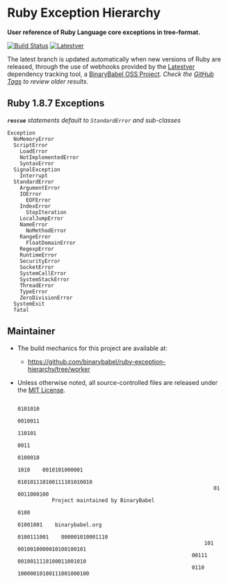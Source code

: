 # Ruby Exception Hierarchy

**User reference of Ruby Language core exceptions in tree-format.**

[![Build Status](https://travis-ci.org/binarybabel/ruby-exception-hierarchy.svg?branch=latest)](https://travis-ci.org/binarybabel/ruby-exception-hierarchy) [![Latestver](https://lv.binarybabel.org/catalog-api/ruby/latest.svg?v=1.8.7)](https://lv.binarybabel.org/catalog/ruby/latest)

The latest branch is updated automatically when new versions of Ruby are released, through the use of webhooks provided by the [Latestver](https://lv.binarybabel.org) dependency tracking tool, a [BinaryBabel OSS Project](https://github.com/binarybabel/latestver#readme). _Check the [GitHub Tags](https://github.com/binarybabel/ruby-exception-hierarchy/releases) to review older results._

## Ruby 1.8.7 Exceptions

_**`rescue`** statements default to `StandardError` and sub-classes_

```
Exception
  NoMemoryError
  ScriptError
    LoadError
    NotImplementedError
    SyntaxError
  SignalException
    Interrupt
  StandardError
    ArgumentError
    IOError
      EOFError
    IndexError
      StopIteration
    LocalJumpError
    NameError
      NoMethodError
    RangeError
      FloatDomainError
    RegexpError
    RuntimeError
    SecurityError
    SocketError
    SystemCallError
    SystemStackError
    ThreadError
    TypeError
    ZeroDivisionError
  SystemExit
  fatal
```

## Maintainer
* The build mechanics for this project are available at:
  * https://github.com/binarybabel/ruby-exception-hierarchy/tree/worker
* Unless otherwise noted, all source-controlled files are released under the [MIT License](https://opensource.org/licenses/MIT).


                                                                                  0101010
                                                                               0010011
                                                                             110101
                                                                           0011
                                                                                    0100010
                                                                       1010    0010101000001
                                                                      010101110100111101010010
                                                                     01     0011000100
                 Project maintained by BinaryBabel
                                                                       0100
                                                                    01001001    binarybabel.org
                                                                   0100111001    000001010001110
                                                                  101       0010010000010100100101
                                                              00111          0010011110100011001010
                                                              0110            10000010100111001000100
